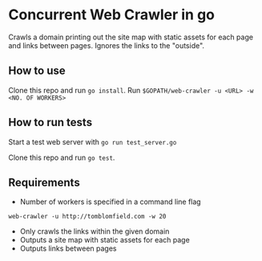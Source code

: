 # Concurrent Web Crawler in go

Crawls a domain printing out the site map with static assets for each page and links between pages. Ignores the links to the "outside".

## How to use

Clone this repo and run `go install`. Run `$GOPATH/web-crawler -u <URL> -w <NO. OF WORKERS>`

## How to run tests

Start a test web server with `go run test_server.go`

Clone this repo and run `go test`.

## Requirements

- Number of workers is specified in a command line flag

```
web-crawler -u http://tomblomfield.com -w 20
```

- Only crawls the links within the given domain
- Outputs a site map with static assets for each page
- Outputs links between pages
